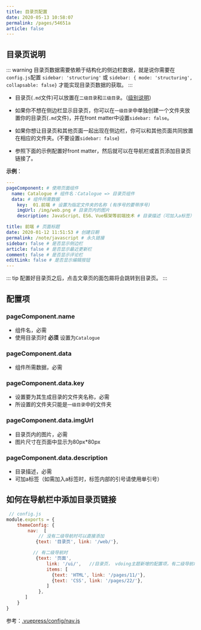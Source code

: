 ```yaml
---
title: 目录页配置
date: 2020-05-13 10:58:07
permalink: /pages/54651a
article: false
---
```




## 目录页说明

::: warning
目录页数据需要依赖于结构化的侧边栏数据，就是说你需要在`config.js`配置 `sidebar: 'structuring'` 或 `sidebar: { mode: 'structuring', collapsable: false}` 才能实现目录页数据的获取。
:::

* 目录页(`.md`文件)可以放置在`二级目录`和`三级目录`。（[级别说明](/pages/33d574/#级别说明)）

* 如果你不想在侧边栏显示目录页，你可以在`一级目录`中单独创建一个文件夹放置你的目录页(`.md`文件)，并在front matter中设置`sidebar: false`。

* 如果你想让目录页和其他页面一起出现在侧边栏，你可以和其他页面共同放置在相应的文件夹。(不要设置`sidebar: false`)

* 参照下面的示例配置好front matter，然后就可以在导航栏或首页添加目录页链接了。



**示例**：
```yaml
---
pageComponent: # 使用页面组件
  name: Catalogue # 组件名：Catalogue => 目录页组件
  data: # 组件所需数据
    key:  01.前端 # 设置为指定文件夹的名称 (有序号的要带序号)
    imgUrl: /img/web.png # 目录页内的图片
    description: JavaScript、ES6、Vue框架等前端技术 # 目录描述（可加入a标签）

title: 前端 # 页面标题
date: 2020-01-12 11:51:53 # 创建日期
permalink: /note/javascript # 永久链接
sidebar: false # 是否显示侧边栏
article: false # 是否显示最近更新栏
comment: false # 是否显示评论栏
editLink: false # 是否显示编辑按钮
---
```

::: tip
配置好目录页之后，点击文章页的面包屑将会跳转到目录页。
:::

## 配置项
### pageComponent.name
* 组件名，必需
* 使用目录页时 **必须** 设置为`Catalogue`

### pageComponent.data
* 组件所需数据，必需

### pageComponent.data.key
* 设置要为其生成目录的文件夹名称，必需
* 所设置的文件夹只能是`一级目录`中的文件夹

### pageComponent.data.imgUrl
* 目录页内的图片，必需
* 图片尺寸在页面中显示为80px*80px

### pageComponent.data.description
*  目录描述，必需
*  可加a标签（如需加入a标签时，标签内部的引号请使用单引号）



## 如何在导航栏中添加目录页链接
```js
 // config.js
module.exports = {
    themeConfig: {
        nav:  [
            // 没有二级导航时可以直接添加
           {text: '目录页', link: '/web/'}, 

          // 有二级导航时
           {text: '页面', 
               link: '/ui/',   //目录页， vdoing主题新增的配置项，有二级导航时，可以点击一级导航跳到目录页
               items: [
                 {text: 'HTML', link: '/pages/11/'},
                 {text: 'CSS', link: '/pages/22/'},
               ]
            },
       ]
    }
}
```
参考：[.vuepress/config/nav.js](https://github.com/xugaoyi/vuepress-theme-vdoing/blob/master/docs/.vuepress/config/nav.js)


